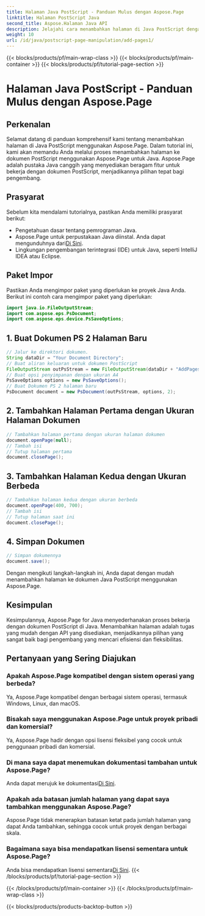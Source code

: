 ```yaml
---
title: Halaman Java PostScript - Panduan Mulus dengan Aspose.Page
linktitle: Halaman PostScript Java
second_title: Aspose.Halaman Java API
description: Jelajahi cara menambahkan halaman di Java PostScript dengan mudah menggunakan Aspose.Page. Sempurnakan pembuatan dokumen Anda dengan pustaka Java yang canggih ini.
weight: 10
url: /id/java/postscript-page-manipulation/add-pages1/
---
```


{{< blocks/products/pf/main-wrap-class >}}
{{< blocks/products/pf/main-container >}}
{{< blocks/products/pf/tutorial-page-section >}}

# Halaman Java PostScript - Panduan Mulus dengan Aspose.Page

## Perkenalan
Selamat datang di panduan komprehensif kami tentang menambahkan halaman di Java PostScript menggunakan Aspose.Page. Dalam tutorial ini, kami akan memandu Anda melalui proses menambahkan halaman ke dokumen PostScript menggunakan Aspose.Page untuk Java. Aspose.Page adalah pustaka Java canggih yang menyediakan beragam fitur untuk bekerja dengan dokumen PostScript, menjadikannya pilihan tepat bagi pengembang.
## Prasyarat
Sebelum kita mendalami tutorialnya, pastikan Anda memiliki prasyarat berikut:
- Pengetahuan dasar tentang pemrograman Java.
-  Aspose.Page untuk perpustakaan Java diinstal. Anda dapat mengunduhnya dari[Di Sini](https://releases.aspose.com/page/java/).
- Lingkungan pengembangan terintegrasi (IDE) untuk Java, seperti IntelliJ IDEA atau Eclipse.
## Paket Impor
Pastikan Anda mengimpor paket yang diperlukan ke proyek Java Anda. Berikut ini contoh cara mengimpor paket yang diperlukan:
```java
import java.io.FileOutputStream;
import com.aspose.eps.PsDocument;
import com.aspose.eps.device.PsSaveOptions;

```
## 1. Buat Dokumen PS 2 Halaman Baru
```java
// Jalur ke direktori dokumen.
String dataDir = "Your Document Directory";
// Buat aliran keluaran untuk dokumen PostScript
FileOutputStream outPsStream = new FileOutputStream(dataDir + "AddPages1_outPS.ps");
// Buat opsi penyimpanan dengan ukuran A4
PsSaveOptions options = new PsSaveOptions();
// Buat Dokumen PS 2 halaman baru
PsDocument document = new PsDocument(outPsStream, options, 2);
```
## 2. Tambahkan Halaman Pertama dengan Ukuran Halaman Dokumen
```java
// Tambahkan halaman pertama dengan ukuran halaman dokumen
document.openPage(null);
// Tambah isi
// Tutup halaman pertama
document.closePage();
```
## 3. Tambahkan Halaman Kedua dengan Ukuran Berbeda
```java
// Tambahkan halaman kedua dengan ukuran berbeda
document.openPage(400, 700);
// Tambah isi
// Tutup halaman saat ini
document.closePage();
```
## 4. Simpan Dokumen
```java
// Simpan dokumennya
document.save();
```
Dengan mengikuti langkah-langkah ini, Anda dapat dengan mudah menambahkan halaman ke dokumen Java PostScript menggunakan Aspose.Page.
## Kesimpulan
Kesimpulannya, Aspose.Page for Java menyederhanakan proses bekerja dengan dokumen PostScript di Java. Menambahkan halaman adalah tugas yang mudah dengan API yang disediakan, menjadikannya pilihan yang sangat baik bagi pengembang yang mencari efisiensi dan fleksibilitas.
## Pertanyaan yang Sering Diajukan
### Apakah Aspose.Page kompatibel dengan sistem operasi yang berbeda?
Ya, Aspose.Page kompatibel dengan berbagai sistem operasi, termasuk Windows, Linux, dan macOS.
### Bisakah saya menggunakan Aspose.Page untuk proyek pribadi dan komersial?
Ya, Aspose.Page hadir dengan opsi lisensi fleksibel yang cocok untuk penggunaan pribadi dan komersial.
### Di mana saya dapat menemukan dokumentasi tambahan untuk Aspose.Page?
 Anda dapat merujuk ke dokumentasi[Di Sini](https://reference.aspose.com/page/java/).
### Apakah ada batasan jumlah halaman yang dapat saya tambahkan menggunakan Aspose.Page?
Aspose.Page tidak menerapkan batasan ketat pada jumlah halaman yang dapat Anda tambahkan, sehingga cocok untuk proyek dengan berbagai skala.
### Bagaimana saya bisa mendapatkan lisensi sementara untuk Aspose.Page?
 Anda bisa mendapatkan lisensi sementara[Di Sini](https://purchase.aspose.com/temporary-license/).
{{< /blocks/products/pf/tutorial-page-section >}}

{{< /blocks/products/pf/main-container >}}
{{< /blocks/products/pf/main-wrap-class >}}

{{< blocks/products/products-backtop-button >}}
